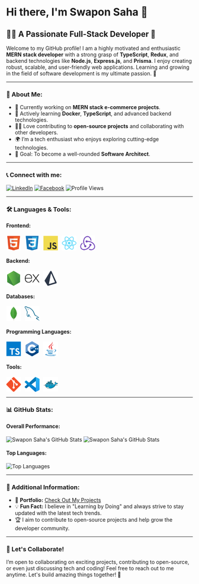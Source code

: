 # Hi there, I'm Swapon Saha 👋

## 🧑‍💻 A Passionate Full-Stack Developer 🚀

Welcome to my GitHub profile! I am a highly motivated and enthusiastic **MERN stack developer** with a strong grasp of **TypeScript**, **Redux**, and backend technologies like **Node.js**, **Express.js**, and **Prisma**. I enjoy creating robust, scalable, and user-friendly web applications. Learning and growing in the field of software development is my ultimate passion. 🌟

---

### 🌟 About Me:
- 🔭 Currently working on **MERN stack e-commerce projects**.
- 🌱 Actively learning **Docker**, **TypeScript**, and advanced backend technologies.
- 🧑‍🏫 Love contributing to **open-source projects** and collaborating with other developers.
- 🌍 I’m a tech enthusiast who enjoys exploring cutting-edge technologies.
- 🎯 Goal: To become a well-rounded **Software Architect**.

---

### 📞 Connect with me:

[![LinkedIn](https://img.shields.io/badge/LinkedIn-Connect-blue?logo=linkedin&logoColor=white)](https://www.linkedin.com/in/cseswapon)
[![Facebook](https://img.shields.io/badge/Facebook-Follow-blue?logo=facebook&logoColor=white)](https://web.facebook.com/cseswapon)
![Profile Views](https://komarev.com/ghpvc/?username=cseswapon&label=Profile%20Views&color=0e75b6&style=flat)

---

### 🛠️ Languages & Tools:

#### Frontend:
<div style="display: flex; align-items: center; gap: 10px;">
  <img src="https://raw.githubusercontent.com/devicons/devicon/master/icons/html5/html5-original.svg" alt="HTML5" width="40" height="40" />
  <img src="https://raw.githubusercontent.com/devicons/devicon/master/icons/css3/css3-original.svg" alt="CSS3" width="40" height="40" />
  <img src="https://raw.githubusercontent.com/devicons/devicon/master/icons/javascript/javascript-original.svg" alt="JavaScript" width="40" height="40" />
  <img src="https://raw.githubusercontent.com/devicons/devicon/master/icons/react/react-original.svg" alt="React" width="40" height="40" />
  <img src="https://raw.githubusercontent.com/devicons/devicon/master/icons/redux/redux-original.svg" alt="Redux" width="40" height="40" />
</div>

#### Backend:
<div style="display: flex; align-items: center; gap: 10px;">
  <img src="https://raw.githubusercontent.com/devicons/devicon/master/icons/nodejs/nodejs-original.svg" alt="Node.js" width="40" height="40" />
  <img src="https://raw.githubusercontent.com/devicons/devicon/master/icons/express/express-original.svg" alt="Express.js" width="40" height="40" />
  <img src="https://raw.githubusercontent.com/devicons/devicon/master/icons/prisma/prisma-original.svg" alt="Prisma" width="40" height="40" />
</div>

#### Databases:
<div style="display: flex; align-items: center; gap: 10px;">
  <img src="https://raw.githubusercontent.com/devicons/devicon/master/icons/mongodb/mongodb-original.svg" alt="MongoDB" width="40" height="40" />
  <img src="https://raw.githubusercontent.com/devicons/devicon/master/icons/mysql/mysql-original.svg" alt="MySQL" width="40" height="40" />
</div>

#### Programming Languages:
<div style="display: flex; align-items: center; gap: 10px;">
  <img src="https://raw.githubusercontent.com/devicons/devicon/master/icons/typescript/typescript-original.svg" alt="TypeScript" width="40" height="40" />
  <img src="https://raw.githubusercontent.com/devicons/devicon/master/icons/cplusplus/cplusplus-original.svg" alt="C++" width="40" height="40" />
  <img src="https://raw.githubusercontent.com/devicons/devicon/master/icons/java/java-original.svg" alt="Java" width="40" height="40" />
</div>

#### Tools:
<div style="display: flex; align-items: center; gap: 10px;">
  <img src="https://raw.githubusercontent.com/devicons/devicon/master/icons/git/git-original.svg" alt="Git" width="40" height="40" />
  <img src="https://raw.githubusercontent.com/devicons/devicon/master/icons/vscode/vscode-original.svg" alt="VS Code" width="40" height="40" />
  <img src="https://raw.githubusercontent.com/devicons/devicon/master/icons/docker/docker-original.svg" alt="Docker" width="40" height="40" />
</div>

---

### 📊 GitHub Stats:

#### Overall Performance:
![Swapon Saha's GitHub Stats]([https://github-readme-stats.vercel.app/api?username=cseswapon&show_icons=true&theme=dark&count_private=true])
![Swapon Saha's GitHub Stats](https://github-readme-stats.vercel.app/api?username=cseswapon&show_icons=true&theme=dark&count_private=true)

#### Top Languages:
![Top Languages](https://github-readme-stats.vercel.app/api/top-langs/?username=cseswapon&layout=compact&theme=dark)

---

### 🌟 Additional Information:
- 📝 **Portfolio:** [Check Out My Projects](https://github.com/cseswapon?tab=repositories)
- 💡 **Fun Fact:** I believe in "Learning by Doing" and always strive to stay updated with the latest tech trends.
- 🏆 I aim to contribute to open-source projects and help grow the developer community.

---

### 💬 Let's Collaborate!
I’m open to collaborating on exciting projects, contributing to open-source, or even just discussing tech and coding! Feel free to reach out to me anytime. Let's build amazing things together! 🚀
